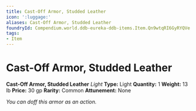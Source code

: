 ```yaml
---
title: Cast-Off Armor, Studded Leather
icon: ':luggage:'
aliases: Cast-Off Armor, Studded Leather
foundryId: Compendium.world.ddb-eureka-ddb-items.Item.Qn9wtqRI6GyRYQVe
tags:
- Item
---
```


# Cast-Off Armor, Studded Leather

**Cast-Off Armor, Studded Leather**
_Light_
**Type:** Light
**Quantity:** 1
**Weight:** 13 lb
**Price:** 30 gp
**Rarity:** Common
**Attunement:** None

*<p class="Core-Styles_Core-Body">You can doff this armor as an action.</p>*